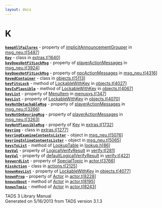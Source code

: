 ```yaml
---
layout: docs
---
```

# K

[**`keepAllFailures`**](../object/implicitAnnouncementGrouper.html#keepAllFailures) -
property of
[implicitAnnouncementGrouper](../object/implicitAnnouncementGrouper.html)
in
[msg_neu.t](../file/msg_neu.t.html)\[[5487](../source/msg_neu.t.html#5487)\]  
[**`Key`**](../object/Key.html) - class in
[extras.t](../file/extras.t.html)\[[1640](../source/extras.t.html#1640)\]  
[**`keyDoesNotFitLockMsg`**](../object/playerActionMessages.html#keyDoesNotFitLockMsg) -
property of [playerActionMessages](../object/playerActionMessages.html)
in
[msg_neu.t](../file/msg_neu.t.html)\[[3924](../source/msg_neu.t.html#3924)\]  
[**`keyDoesNotFitLockMsg`**](../object/npcActionMessages.html#keyDoesNotFitLockMsg) -
property of [npcActionMessages](../object/npcActionMessages.html) in
[msg_neu.t](../file/msg_neu.t.html)\[[4316](../source/msg_neu.t.html#4316)\]  
[**`KeyedContainer`**](../object/KeyedContainer.html) - class in
[objects.t](../file/objects.t.html)\[[5113](../source/objects.t.html#5113)\]  
[**`keyFitsLock`**](../object/LockableWithKey.html#keyFitsLock) - method
of [LockableWithKey](../object/LockableWithKey.html) in
[objects.t](../file/objects.t.html)\[[4027](../source/objects.t.html#4027)\]  
[**`keyIsPlausible`**](../object/LockableWithKey.html#keyIsPlausible) -
method of [LockableWithKey](../object/LockableWithKey.html) in
[objects.t](../file/objects.t.html)\[[4067](../source/objects.t.html#4067)\]  
[**`keyList`**](../object/MenuItem.html#keyList) - property of
[MenuItem](../object/MenuItem.html) in
[menusys.t](../file/menusys.t.html)\[[347](../source/menusys.t.html#347)\]  
[**`keyList`**](../object/LockableWithKey.html#keyList) - property of
[LockableWithKey](../object/LockableWithKey.html) in
[objects.t](../file/objects.t.html)\[[4070](../source/objects.t.html#4070)\]  
[**`keyNotDetachableMsg`**](../object/playerActionMessages.html#keyNotDetachableMsg) -
property of [playerActionMessages](../object/playerActionMessages.html)
in
[msg_neu.t](../file/msg_neu.t.html)\[[3266](../source/msg_neu.t.html#3266)\]  
[**`keyNotOnKeyringMsg`**](../object/playerActionMessages.html#keyNotOnKeyringMsg) -
property of [playerActionMessages](../object/playerActionMessages.html)
in
[msg_neu.t](../file/msg_neu.t.html)\[[3263](../source/msg_neu.t.html#3263)\]  
[**`keyNotPlausibleMsg`**](../object/Key.html#keyNotPlausibleMsg) -
property of [Key](../object/Key.html) in
[extras.t](../file/extras.t.html)\[[1732](../source/extras.t.html#1732)\]  
[**`Keyring`**](../object/Keyring.html) - class in
[extras.t](../file/extras.t.html)\[[1277](../source/extras.t.html#1277)\]  
[**`keyringExamineContentsLister`**](../object/keyringExamineContentsLister.html) -
object in
[msg_neu.t](../file/msg_neu.t.html)\[[5076](../source/msg_neu.t.html#5076)\]  
[**`keyringInlineContentsLister`**](../object/keyringInlineContentsLister.html) -
object in
[msg_neu.t](../file/msg_neu.t.html)\[[5065](../source/msg_neu.t.html#5065)\]  
[**`keysToList`**](../object/LookupTable.html#keysToList) - method of
[LookupTable](../object/LookupTable.html) in
[lookup.h](../file/lookup.h.html)\[[86](../source/lookup.h.html#86)\]  
[**`keyVal`**](../object/LogicalVerifyResult.html#keyVal) - property of
[LogicalVerifyResult](../object/LogicalVerifyResult.html) in
[verify.t](../file/verify.t.html)\[[281](../source/verify.t.html#281)\]  
[**`keyVal`**](../object/defaultLogicalVerifyResult.html#keyVal) -
property of
[defaultLogicalVerifyResult](../object/defaultLogicalVerifyResult.html)
in
[verify.t](../file/verify.t.html)\[[422](../source/verify.t.html#422)\]  
[**`keywordList`**](../object/SpecialTopic.html#keywordList) - property
of [SpecialTopic](../object/SpecialTopic.html) in
[actor.t](../file/actor.t.html)\[[3766](../source/actor.t.html#3766)\]  
[**`KissAction`**](../object/KissAction.html) - class in
[actions.t](../file/actions.t.html)\[[2125](../source/actions.t.html#2125)\]  
[**`knownKeyList`**](../object/LockableWithKey.html#knownKeyList) -
property of [LockableWithKey](../object/LockableWithKey.html) in
[objects.t](../file/objects.t.html)\[[4077](../source/objects.t.html#4077)\]  
[**`knownProp`**](../object/Actor.html#knownProp) - property of
[Actor](../object/Actor.html) in
[actor.t](../file/actor.t.html)\[[8228](../source/actor.t.html#8228)\]  
[**`knowsAbout`**](../object/Actor.html#knowsAbout) - method of
[Actor](../object/Actor.html) in
[actor.t](../file/actor.t.html)\[[8195](../source/actor.t.html#8195)\]  
[**`knowsTopic`**](../object/Actor.html#knowsTopic) - method of
[Actor](../object/Actor.html) in
[actor.t](../file/actor.t.html)\[[8243](../source/actor.t.html#8243)\]  

<div class="ftr">

TADS 3 Library Manual  
Generated on 5/16/2013 from TADS version 3.1.3

</div>
